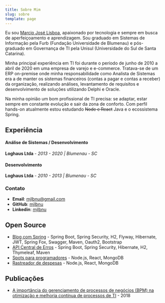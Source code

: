 ```yaml
---
title: Sobre Mim
slug: sobre
template: page
---
```


Eu sou [Marcio José Lisboa](/sobre), apaixonado por tecnologia e sempre em busca de aperfeiçoamento e aprendizagem. Sou graduado em Sistemas de Informação pela Furb (Fundação Universidade de Blumenau) e pós-graduado em Governança de TI pela Unisul (Universidade do Sul de Santa Catarina).

Minha principal experiência em TI foi durante o período de junho de 2010 a abril de 2020 em uma empresa de varejo e e-commerce. Tratava-se de um ERP on-premise onde minha responsabilidade como Analista de Sistemas era a de manter os sistemas financeiros (contas a pagar e contas a receber) da organização, realizando análises, levantamento de requisitos e desenvolvimento de soluções utilizando Delphi e Oracle.

Na minha opinião um bom profissional de TI precisa: se adaptar, estar sempre em constante evolução e sair da zona de conforto. Com perfil hands-on atualmente estou estudando ~~Node e React~~ Java e o ecossistema Spring.

## Experiência

#### Análise de Sistemas / Desenvolvimento

**Loghaus Ltda** - _2013 - 2020 | Blumenau - SC_

#### Desenvolvimento

**Loghaus Ltda** - _2010 - 2013 | Blumenau - SC_

### Contato

- **Email**: [mjlbnu@gmail.com](mailto:mjlbnu[AT]gmail[DOT]com)
- **GitHub**: <a href="https://github.com/mjlbnu/" target="_blank">mjlbnu</a>
- **Linkedin**: <a href="https://www.linkedin.com/in/mjlbnu/" target="_blank">mjlbnu</a>

## Open Source

- <a href="https://github.com/mjlbnu/spring-blog/" target="_blank">Blog com Spring</a> - Spring Boot, Spring Security, H2, Flyway, Hibernate, JWT, Spring Fox, Swagger, Maven, Oauth2, Bootstrap
- <a href="https://github.com/mjlbnu/centralErros-API/" target="_blank">API Central de Erros</a> - Spring Boot, Spring Security, Hibernate, H2, Thymeleaf, Maven
- <a href="https://github.com/mjlbnu/spots/" target="_blank">Spots para programadores</a> - Node.js, React, MongoDB
- <a href="https://github.com/mjlbnu/expense-tracker/" target="_blank">Rastreador de despesas</a> - Node.js, React, MongoDB

## Publicações

- <a href="https://www.riuni.unisul.br/handle/12345/5726/" target="_blank">A importância do gerenciamento de processos de negócios (BPM) na otimização e melhoria contínua de processos de TI</a> - 2018
